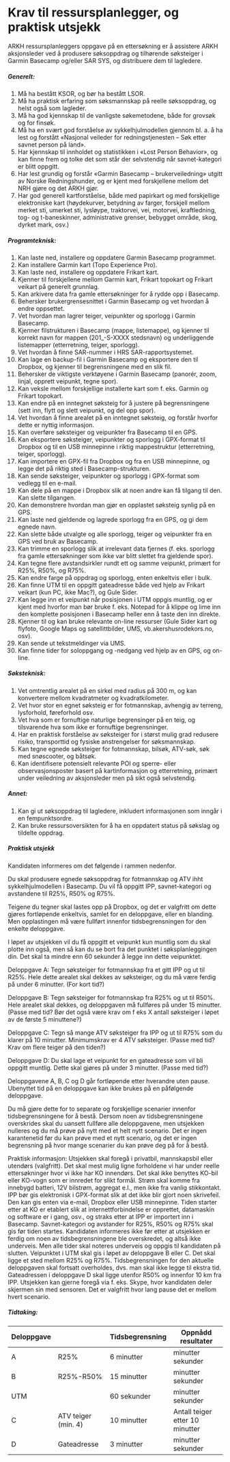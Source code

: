 # Krav til ressursplanlegger, og praktisk utsjekk

ARKH ressursplanleggers oppgave på en ettersøkning er å assistere ARKH aksjonsleder ved å produsere søksoppdrag og tilhørende søksteiger i Garmin Basecamp og/eller SAR SYS, og distribuere dem til lagledere.

##### Generelt:
1. Må ha bestått KSOR, og bør ha bestått LSOR.
2. Må ha praktisk erfaring som søksmannskap på reelle søksoppdrag, og helst også som lagleder.
3. Må ha god kjennskap til de vanligste søkemetodene, både for grovsøk og for finsøk.
4. Må ha en svært god forståelse av sykkelhjulmodellen gjennom bl. a. å ha lest og forstått «Nasjonal veileder for redningstjenesten – Søk etter savnet person på land».
5. Har kjennskap til innholdet og statistikken i «Lost Person Behavior», og kan finne frem og tolke det som står der selvstendig når savnet-kategori er blitt oppgitt.
6. Har lest grundig og forstår «Garmin Basecamp – brukerveiledning» utgitt av Norske Redningshunder, og er kjent med forskjellene mellom det NRH gjøre og det ARKH gjør.
7. Har god generell kartforståelse, både med papirkart og med forskjellige elektroniske kart (høydekurver, betydning av farger, forskjell mellom merket sti, umerket sti, lysløype, traktorvei, vei, motorvei, kraftledning, tog- og t-baneskinner, administrative grenser, bebygget område, skog, dyrket mark, osv.)

##### Programteknisk:
1. Kan laste ned, installere og oppdatere Garmin Basecamp programmet.
2. Kan installere Garmin kart (Topo Experience Pro).
3. Kan laste ned, installere og oppdatere Frikart kart.
4. Kjenner til forskjellene mellom Garmin kart, Frikart topokart og Frikart veikart på generelt grunnlag.
5. Kan arkivere data fra gamle ettersøkninger for å rydde opp i Basecamp.
6. Behersker brukergrensesnittet i Garmin Basecamp og vet hvordan å endre oppsettet.
7. Vet hvordan man lagrer teiger, veipunkter og sporlogg i Garmin Basecamp.
8. Kjenner filstrukturen i Basecamp (mappe, listemappe), og kjenner til korrekt navn for mappen (201_-S-XXXX stedsnavn) og underliggende listemapper (etterretning, teiger, sporlogg).
9. Vet hvordan å finne SAR-nummer i HRS SAR-rapportsystemet.
10. Kan lage en backup-fil i Garmin Basecamp og eksportere den til Dropbox, og kjenner til begrensningene med en slik fil.
11. Behersker de viktigste verktøyene i Garmin Basecamp (panorér, zoom, linjal, opprett veipunkt, tegne spor).
12. Kan veksle mellom forskjellige installerte kart som f. eks. Garmin og Frikart topokart.
13. Kan endre på en inntegnet søksteig for å justere på begrensningene (sett inn, flytt og slett veipunkt, og del opp spor).
14. Vet hvordan å finne arealet på en inntegnet søksteig, og forstår hvorfor dette er nyttig informasjon.
15. Kan overføre søksteiger og veipunkter fra Basecamp til en GPS.
16. Kan eksportere søksteiger, veipunkter og sporlogg i GPX-format til Dropbox og til en USB minnepinne i riktig mappestruktur (etterretning, teiger, sporlogg).
17. Kan importere en GPX-fil fra Dropbox og fra en USB minnepinne, og legge det på riktig sted i Basecamp-strukturen.
18. Kan sende søksteiger, veipunkter og sporlogg i GPX-format som vedlegg til en e-mail.
19. Kan dele på en mappe i Dropbox slik at noen andre kan få tilgang til den.  Kan slette tilgangen.
20. Kan demonstrere hvordan man gjør en opplastet søksteig synlig på en GPS.
21. Kan laste ned gjeldende og lagrede sporlogg fra en GPS, og gi dem egnede navn.
22. Kan slette både utvalgte og alle sporlogg, teiger og veipunkter fra en GPS ved bruk av Basecamp.
23. Kan trimme en sporlogg slik at irrelevant data fjernes (f. eks. sporlogg fra gamle ettersøkninger som ikke var blitt slettet fra gjeldende spor).
24. Kan tegne flere avstandsirkler rundt ett og samme veipunkt, primært for R25%, R50%, og R75%.
25. Kan endre farge på oppdrag og sporlogg, enten enkeltvis eller i bulk.
26. Kan finne UTM til en oppgitt gateadresse både ved hjelp av Frikart veikart (kun PC, ikke Mac?), og Gule Sider.
27. Kan legge inn et veipunkt når posisjonen i UTM oppgis muntlig, og er kjent med hvorfor man bør bruke f. eks. Notepad for å klippe og lime inn den komplette posisjonen i Basecamp heller enn å taste den inn direkte.
28. Kjenner til og kan bruke relevante on-line ressurser (Gule Sider kart og flyfoto, Google Maps og satellittbilder, UMS, vb.akershusrodekors.no, osv).
29. Kan sende ut tekstmeldinger via UMS.
30. Kan finne tider for soloppgang og -nedgang ved hjelp av en GPS, og on-line.

##### Søksteknisk:
1. Vet omtrentlig arealet på en sirkel med radius på 300 m, og kan konvertere mellom kvadratmeter og kvadratkilometer.
2. Vet hvor stor en egnet søksteig er for fotmannskap, avhengig av terreng, lysforhold, føreforhold osv.
3. Vet hva som er fornuftige naturlige begrensinger på en teig, og tilsvarende hva som ikke er fornuftige begrensninger.
4. Har en praktisk forståelse av søksteiger for i størst mulig grad redusere risiko, transporttid og fysiske anstrengelser for søksmannskap.
5. Kan tegne egnede søksteiger for fotmannskap, bilsøk, ATV-søk, søk med snøscooter, og båtsøk.
6. Kan identifisere potensielt relevante POI og sperre- eller observasjonsposter basert på kartinformasjon og etterretning, primært under veiledning av aksjonsleder men på sikt også selvstendig.

##### Annet:
1. Kan gi ut søksoppdrag til lagledere, inkludert informasjonen som inngår i en fempunktsordre.
2. Kan bruke ressursoversikten for å ha en oppdatert status på søkslag og tildelte oppdrag.

##### Praktisk utsjekk
Kandidaten informeres om det følgende i rammen nedenfor.

Du skal produsere egnede søksoppdrag for fotmannskap og ATV ihht sykkelhjulmodellen i Basecamp.  Du vil få oppgitt IPP, savnet-kategori og avstandene til R25%, R50% og R75%.

Teigene du tegner skal lastes opp på Dropbox, og det er valgfritt om dette gjøres fortløpende enkeltvis, samlet for en deloppgave, eller en blanding.  Men opplastingen må være fullført  innenfor tidsbegrensningen for den enkelte deloppgave.

I løpet av utsjekken vil du få oppgitt et veipunkt kun muntlig som du skal plotte inn også, men så kan du se bort fra det punktet i søksplanleggingen din.
Det skal ta mindre enn 60 sekunder å legge inn dette veipunktet.

Deloppgave A: Tegn søksteiger for fotmannskap fra et gitt IPP og ut til R25%.  Hele dette arealet skal dekkes av søksteiger, og du må være ferdig på under 6 minutter.  (For kort tid?)

Deloppgave B: Tegn søksteiger for fotmannskap fra R25% og ut til R50%.  Hele arealet skal dekkes, og deloppgaven må fullføres på under 15 minutter. (Passe med tid?  Bør det også være krav om f eks X antall søksteiger i løpet av de første 5 minuttene?)

Deloppgave C: Tegn så mange ATV søksteiger fra IPP og ut til R75% som du klarer på 10 minutter.  Minimumskrav er 4 ATV søksteiger. (Passe med tid?  Krav om flere teiger på den tiden?)

Deloppgave D: Du skal lage et veipunkt for en gateadresse som vil bli oppgitt muntlig.  Dette skal gjøres på under 3 minutter. (Passe med tid?)

Deloppgavene A, B, C og D går fortløpende etter hverandre uten pause.  Ubenyttet tid på en deloppgave kan ikke brukes på en påfølgende deloppgave.

Du må gjøre dette for to separate og forskjellige scenarier innenfor tidsbegrensningene for å bestå.  Dersom noen av tidsbegrensningene overskrides skal du uansett fullføre alle deloppgavene, men utsjekken nulleres og du må prøve på nytt med et helt nytt scenario.
Det er ingen karantenetid før du kan prøve med et nytt scenario, og det er ingen begrensning på hvor mange scenarier du kan prøve deg på for å bestå.

Praktisk informasjon:
Utsjekken skal foregå i privatbil, mannskapsbil eller utendørs (valgfritt). Det skal mest mulig ligne forholdene vi har under reelle ettersøkninger hvor vi ikke har KO innendørs.  Det skal ikke benyttes KO-bil eller KO-vogn som er innredet for slikt formål.  Strøm skal komme fra innebygd batteri, 12V bilstrøm, aggregat e.l., men ikke fra vanlig stikkontakt.
IPP bør gis elektronisk i GPX-format slik at det ikke blir gjort noen skrivefeil.  Den kan gis enten via e-mail, Dropbox eller USB minnepinne.
Tiden starter etter at KO er etablert slik at internettforbindelse er opprettet, datamaskin og software er i gang, osv., og straks etter at IPP er importert inn i Basecamp.  Savnet-kategori og avstander for R25%, R50% og R75% skal gis før tiden startes.
Kandidaten informeres ikke før etter at utsjekken er ferdig om noen av tidsbegrensningene ble overskredet, og altså ikke underveis.  Men alle tider skal noteres underveis og oppgis til kandidaten på slutten.
Veipunktet i UTM skal gis i løpet av deloppgave B eller C.  Det skal ligge et sted mellom R25% og R75%.  Tidsbegrensningen for den aktuelle deloppgaven skal fortsatt overholdes, dvs. man skal ikke legge til ekstra tid.
Gateadressen i deloppgave D skal ligge utenfor R50% og innenfor 10 km fra IPP.
Utsjekken kan gjerne foregå via f. eks. Skype, hvor kandidaten deler skjermen sin med sensoren.
Det er valgfritt hvor lang pause det er mellom hvert scenario.

##### Tidtaking:
| Deloppgave |                     | Tidsbegrensning | Oppnådd resultater             |
| ---------- | ------------------- | --------------- | ------------------------------- |
| A          | R25%                | 6 minutter      |      minutter   	      sekunder |
| B          | R25%-R50%           | 15 minutter     |      minutter          sekunder |
| UTM        |                     | 60 sekunder     |      minutter          sekunder |
| C          | ATV teiger (min. 4) | 10 minutter     | Antall teiger etter 10 minutter |
| D          | Gateadresse         | 3 minutter      |      minutter          sekunder |
